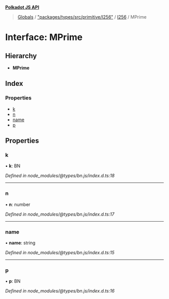 **[Polkadot JS API](../README.md)**

> [Globals](../globals.md) / ["packages/types/src/primitive/I256"](../modules/_packages_types_src_primitive_i256_.md) / [I256](../classes/_packages_types_src_primitive_i256_.i256.md) / MPrime

# Interface: MPrime

## Hierarchy

* **MPrime**

## Index

### Properties

* [k](_packages_types_src_primitive_i256_.i256.mprime.md#k)
* [n](_packages_types_src_primitive_i256_.i256.mprime.md#n)
* [name](_packages_types_src_primitive_i256_.i256.mprime.md#name)
* [p](_packages_types_src_primitive_i256_.i256.mprime.md#p)

## Properties

### k

•  **k**: BN

*Defined in node_modules/@types/bn.js/index.d.ts:18*

___

### n

•  **n**: number

*Defined in node_modules/@types/bn.js/index.d.ts:17*

___

### name

•  **name**: string

*Defined in node_modules/@types/bn.js/index.d.ts:15*

___

### p

•  **p**: BN

*Defined in node_modules/@types/bn.js/index.d.ts:16*
